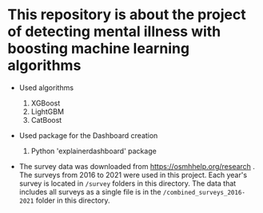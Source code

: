 # This repository is about the project of detecting mental illness with boosting machine learning algorithms
- Used algorithms
  1. XGBoost
  2. LightGBM
  3. CatBoost
- Used package for the Dashboard creation
  1. Python 'explainerdashboard' package
 
- The survey data was downloaded from https://osmhhelp.org/research . The surveys from 2016 to 2021 were used in this project. Each year's survey is located in `/survey` folders in this directory. The data that includes all surveys as a single file is in the `/combined_surveys_2016-2021` folder in this directory. 
